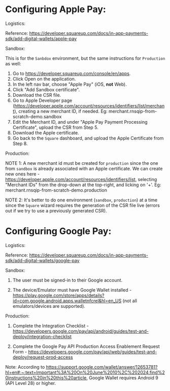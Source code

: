 Configuring Apple Pay:
======================

Logistics:

Reference: https://developer.squareup.com/docs/in-app-payments-sdk/add-digital-wallets/apple-pay

Sandbox:

This is for the `Sanbdox` environment, but the same instructions for `Production` as well:

1. Go to https://developer.squareup.com/console/en/apps.
2. Click Open on the application.
3. In the left nav bar, choose "Apple Pay" (iOS, __not__ Web).
4. Click "Add Sandbox certificate".
5. Download the CSR file.
6. Go to Apple Developer page (https://developer.apple.com/account/resources/identifiers/list/merchant), creating a new merchant ID, if needed. Eg: merchant.rnsqip-from-scratch-demo.sandbox
7. Edit the Merchant ID, and under "Apple Pay Payment Processing Certificate", upload the CSR from Step 5.
8. Download the Apple certificate.
9. Go back to the `Square` dashboard, and upload the Apple Certificate from Step 8.


Production:

NOTE 1: A new merchant id must be created for `production` since the one from `sandbox` is already associated with an Apple certificate. We can create new ones here - https://developer.apple.com/account/resources/identifiers/list, selecting "Merchant IDs" from the drop-down at the top-right,  and licking on '+'. Eg: merchant.rnsqip-from-scratch-demo.production

NOTE 2: It's better to do one environment (`sandbox`, `production`) at a time since the `Square` wizard requires the generation of the CSR file live (errors out if we try to use a previously generated CSR).


Configuring Google Pay:
=======================

Logistics:

Reference: https://developer.squareup.com/docs/in-app-payments-sdk/add-digital-wallets/google-pay

Sandbox:

1. The user must be signed-in to their Google account.

2. The device/Emulator must have Google Wallet installed - https://play.google.com/store/apps/details?id=com.google.android.apps.walletnfcrel&hl=en_US (not all emulators/devices are supported).


Production:

1. Complete the Integration Checklist - https://developers.google.com/pay/api/android/guides/test-and-deploy/integration-checklist

2. Complete the Google Pay API Production Access Enablement Request Form - https://developers.google.com/pay/api/web/guides/test-and-deploy/request-prod-access

Note: According to https://support.google.com/wallet/answer/12653781?hl=en#:~:text=Important%3A%20On%20June%2010%2C%202024,find%20instructions%20in%20this%20article, Google Wallet requires Android 9 (API Level 28) or higher.

